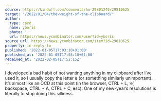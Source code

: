 ```yaml
---
source: https://kinduff.com/comments/hn-29801240/29810625
target: "/2022/01/04/the-weight-of-the-clipboard/"
author:
  type: card
  name: yboris
  photo: ''
  url: https://news.ycombinator.com/user?id=yboris
source_url: https://news.ycombinator.com/item?id=29810625
property: in-reply-to
published: '2022-01-05T17:03:10+01:00'
published_at: '2022-01-05T17:03:10+01:00'
received_at: '2022-02-05T17:52:15Z'
---
```


I developed a bad habit of not wanting anything in my clipboard after I’ve used it, so I usually copy the letter e (or something similarly unimportant). It’s almost like an OCD at this point (in the browser, CTRL + L, ‘e’, backspace, CTRL + A, CTRL + C, esc). One of my new-year’s resolutions is literally to stop doing this silliness.